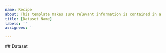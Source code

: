 ```yaml
---
name: Recipe
about: This template makes sure relevant information is contained in a new recipe pull request.
title: [Dataset Name]
labels: ''
assignees: ''

---
```

<!-- 
👋 Thanks for opening a PR! This template describes the relevant information for a new recipe pull request.

Appropriate files:
Do you have a meta.yaml and a recipe.py in this PR? If you don't know what those are, please check out the sandbox https://mybinder.org/v2/gh/pangeo-forge/sandbox/binder or https://pangeo-forge.readthedocs.io/en/latest/introduction_tutorial/intro_tutorial_part3.html

--!>

## Dataset
<!-- Please reference the proposed issue for this dataset.  If you haven't created one yet, you can do so with this template https://github.com/pangeo-forge/staged-recipes/issues/new/choose --!>
